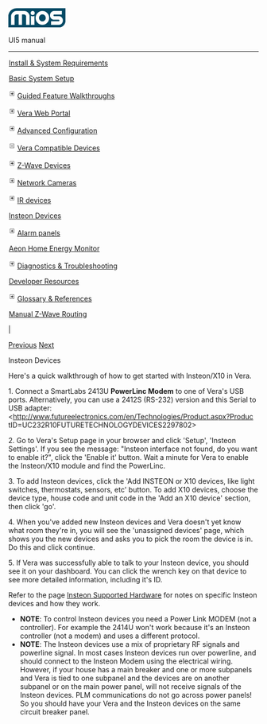 ![](skins/mios/images/logo.png)

UI5 manual

  
---  
  
![](images/spacer.gif)[Install & System
Requirements](index.html#!docs5/installation_and_system_requirements_en_3lite_all.md)

![](images/spacer.gif)[Basic System Setup ](index.html#!docs5/getting_started_en_3lite_all.md)

![](skins/mios/images/plus.gif)[Guided Feature Walkthroughs
](features_en_3lite_all.html)

![](skins/mios/images/plus.gif)[Vera Web Portal](index.html#!docs5/web_portal_en_3lite_all.md)

![](skins/mios/images/plus.gif)[Advanced
Configuration](index.html#!docs5/advanced_configuration_en_3lite_all.md)

![](skins/mios/images/minus.gif)[Vera Compatible
Devices](index.html#!docs5/supported_hardware_en_3lite_all.md)

![](skins/mios/images/plus.gif)[Z-Wave Devices](index.html#!docs5/zwave_devices_en_3lite_all.md)

![](skins/mios/images/plus.gif)[Network Cameras](index.html#!docs5/ip_camera_en_3lite_all.md)

![](skins/mios/images/plus.gif)[IR devices](index.html#!docs5/infrared_en_3lite_all.md)

![](images/spacer.gif)[Insteon Devices](index.html#!docs5/Insteon_en_3lite_all.md)

![](skins/mios/images/plus.gif)[Alarm panels](index.html#!docs5/alarm_en_3lite_all.md)

![](images/spacer.gif)[Aeon Home Energy Monitor](index.html#!docs5/aeon_en_3lite_all.md)

![](skins/mios/images/plus.gif)[Diagnostics &
Troubleshooting](index.html#!docs5/troubleshooting_en_3lite_all.md)

![](images/spacer.gif)[Developer Resources](index.html#!docs5/developers_en_3lite_all.md)

![](skins/mios/images/plus.gif)[Glossary &
References](index.html#!docs5/reference_en_3lite_all.md)

![](images/spacer.gif)[Manual Z-Wave Routing](index.html#!docs5/ManualRoute_en_3lite_all.md)

|

[Previous](index.html#!docs5/infrared_en_3lite_all.html) [Next](alarm_en_3lite_all.md)

Insteon Devices

Here's a quick walkthrough of how to get started with Insteon/X10 in Vera.

1\. Connect a SmartLabs 2413U **PowerLinc Modem** to one of Vera's USB ports.
Alternatively, you can use a 2412S (RS-232) version and this Serial to USB
adapter: <http://www.futureelectronics.com/en/Technologies/Product.aspx?Produc
tID=UC232R10FUTURETECHNOLOGYDEVICES2297802>

2\. Go to Vera's Setup page in your browser and click 'Setup', 'Insteon
Settings'. If you see the message: "Insteon interface not found, do you want
to enable it?", click the 'Enable it' button. Wait a minute for Vera to enable
the Insteon/X10 module and find the PowerLinc.

3\. To add Insteon devices, click the 'Add INSTEON or X10 devices, like light
switches, thermostats, sensors, etc' button. To add X10 devices, choose the
device type, house code and unit code in the 'Add an X10 device' section, then
click 'go'.

4\. When you've added new Insteon devices and Vera doesn't yet know what room
they're in, you will see the 'unassigned devices' page, which shows you the
new devices and asks you to pick the room the device is in. Do this and click
continue.

5\. If Vera was successfully able to talk to your Insteon device, you should
see it on your dashboard. You can click the wrench key on that device to see
more detailed information, including it's ID.

Refer to the page [Insteon Supported
Hardware](http://wiki.micasaverde.com/index.php/Insteon_Supported_Hardware)
for notes on specific Insteon devices and how they work.  
  

  * **NOTE**: To control Insteon devices you need a Power Link MODEM (not a controller). For example the 2414U won't work because it's an Insteon controller (not a modem) and uses a different protocol. 
  * **NOTE**: The Insteon devices use a mix of proprietary RF signals and powerline signal. In most cases Insteon devices run over powerline, and should connect to the Insteon Modem using the electrical wiring. However, if your house has a main breaker and one or more subpanels and Vera is tied to one subpanel and the devices are on another subpanel or on the main power panel, will not receive signals of the Insteon devices. PLM communications do not go across power panels! So you should have your Vera and the Insteon devices on the same circuit breaker panel. 

  

